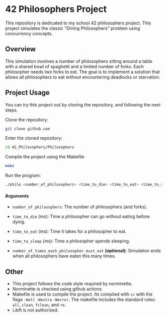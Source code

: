 # 42 Philosophers Project

This repository is dedicated to my school 42 philosophers project.
This project simulates the classic "Dining Philosophers" problem using concurrency concepts.

## Overview

This simulation involves a number of philosophers sitting around a table with a shared bowl of spaghetti and a limited number of forks. Each philosopher needs two forks to eat. The goal is to implement a solution that allows all philosophers to eat without encountering deadlocks or starvation.

## Project Usage

You can try this project out by cloning the repository,
and following the next steps.

Clone the repository:
```bash
git clone github.com
```

Enter the cloned repository:

```bash
cd 42_Philosophers/Philosophers
```

Compile the project using the Makefile

```bash
make
```

Run the program:

```bash
./philo <number_of_philosophers> <time_to_die> <time_to_eat> <time_to_sleep> <number_of_times_each_philosopher_must_eat>
```

#### Arguments
- `number_of_philosophers`: The number of philosophers (and forks).

- `time_to_die` (ms): Time a philosopher can go without eating before dying.

- `time_to_eat` (ms): Time it takes for a philosopher to eat.

- `time_to_sleep` (ms): Time a philosopher spends sleeping.

- `number_of_times_each_philosopher_must_eat` **(optional)**: Simulation ends when all philosophers have eaten this many times.

## Other

- This project follows the code style required by norminette.
- Norminette is checked using github actions.
- Makefile is used to compile the project.
Its compiled with `cc` with the flags `-Wall` `-Wextra` `-Werror`.
The makefile includes the standard rules: `all`, `clean`, `fclean`, and `re`.
- Libft is not authorized.
